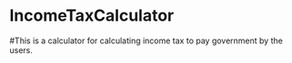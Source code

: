 # IncomeTaxCalculator
#This is a calculator for calculating income tax to pay government by the users.

